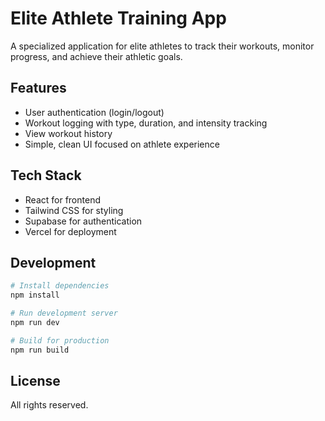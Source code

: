 # Elite Athlete Training App

A specialized application for elite athletes to track their workouts, monitor progress, and achieve their athletic goals.

## Features

- User authentication (login/logout)
- Workout logging with type, duration, and intensity tracking
- View workout history
- Simple, clean UI focused on athlete experience

## Tech Stack

- React for frontend
- Tailwind CSS for styling
- Supabase for authentication
- Vercel for deployment

## Development

```bash
# Install dependencies
npm install

# Run development server
npm run dev

# Build for production
npm run build
```

## License

All rights reserved.